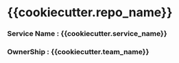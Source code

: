 # {{cookiecutter.repo_name}}

### Service Name : {{cookiecutter.service_name}}

### OwnerShip : {{cookiecutter.team_name}}